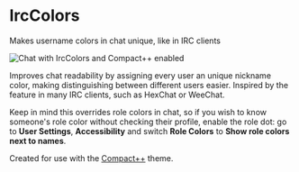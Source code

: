 # IrcColors

Makes username colors in chat unique, like in IRC clients

![Chat with IrcColors and Compact++ enabled](https://github.com/Tally-gay/Tallycord/assets/33988779/88e05c0b-a60a-4d10-949e-8b46e1d7226c)

Improves chat readability by assigning every user an unique nickname color,
making distinguishing between different users easier. Inspired by the feature
in many IRC clients, such as HexChat or WeeChat.

Keep in mind this overrides role colors in chat, so if you wish to know
someone's role color without checking their profile, enable the role dot: go to
**User Settings**, **Accessibility** and switch **Role Colors** to **Show role
colors next to names**.

Created for use with the [Compact++](https://gitlab.com/Grzesiek11/compactplusplus-discord-theme)
theme.
